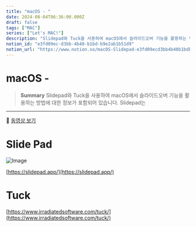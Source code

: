```yaml
---
title: "macOS - "
date: 2024-08-04T06:36:00.000Z
draft: false
tags: ["MAC"]
series: ["Let's MAC!"]
description: "Slidepad와 Tuck을 사용하여 macOS에서 슬라이드오버 기능을 활용하는 방법에 대한 정보가 포함되어 있습니다. Slidepad는 "
notion_id: "e3fd09ec-d3bb-4b40-b1bd-b9e2ab1b51d9"
notion_url: "https://www.notion.so/macOS-Slidepad-e3fd09ecd3bb4b40b1bdb9e2ab1b51d9"
---
```


# macOS - 

> **Summary**
> Slidepad와 Tuck을 사용하여 macOS에서 슬라이드오버 기능을 활용하는 방법에 대한 정보가 포함되어 있습니다. Slidepad는 

---

🎥 [동영상 보기](https://slidepad.app/SlidepadPromo2023.mp4)

# Slide Pad

![Image](https://prod-files-secure.s3.us-west-2.amazonaws.com/09ccd4d5-876c-4bba-bbdf-cc77a0a11257/4aeb5138-d858-44eb-8af0-d9b506f88e1b/Untitled.png?X-Amz-Algorithm=AWS4-HMAC-SHA256&X-Amz-Content-Sha256=UNSIGNED-PAYLOAD&X-Amz-Credential=ASIAZI2LB4663JWNDMRN%2F20250724%2Fus-west-2%2Fs3%2Faws4_request&X-Amz-Date=20250724T115603Z&X-Amz-Expires=3600&X-Amz-Security-Token=IQoJb3JpZ2luX2VjEAMaCXVzLXdlc3QtMiJHMEUCIBdc42rfrCQ7HEBcZTP9GzbEBnbzJtGTm9Vs5EGr9TvhAiEApAVBMwnrKnJaP1Ur07WDKQ0fJ0C2fBlm5UqvI9HmXewq%2FwMILBAAGgw2Mzc0MjMxODM4MDUiDLd4iM1JiOd5mO%2FcLSrcA3p4kyDkGCPVLG8G9jTQuX%2B0Yd8InNY%2Bzx7PSZo0pMBFSOi3i4gsvwNCjQ1LZJKD1rQCEdmq%2BoeflNqqZnOcd3jqyvF%2B3HouEFFVd0e%2BSi5mSXEOjDAcsEdI%2F34Q7%2FkraGLvOCytI4pSSFYkmEX8fmMfSbi%2B8kX9T0GFrJkxel8%2BsALdg6boeSF2hpXib4%2BYlnAXOARB41%2B2katPSPL7Nw2ql5dQ2e2WPMF6fWZKxm%2Fw2cp67IZuXfTFMZQn7UalS5ITriyZunSZU3FFojFx74PEJalVyNtUOAHdrrl7zRRYgDBanq7URgDkKoOrzNj7%2FVprBR9kkUrPOVJu%2B8Lwp3dlSPozPEiMSe1viC%2BWTEyprYbM%2FLvjPPXjb927U3t33Df5btJtrQqnMATsf1DqYf1jEryUs6WMZ102WefnbjG2D1LFxO9YZ8lfw4pIYm%2FbBhr21GQSkWC%2BpL0QzSbAdhP66scRyuDtSes6fHhwtzGajXOZRyCvKH7aM43C0l6pLOcjmchyMD2ylVUCGm0UfQgmgtmCS%2BqzVie1I4GqOAPCZ3xGKaFh6wNwu%2FwDNbdU0F0IK%2B1GqGq54%2Fcm06kidU9sX%2FvzPI%2FCbbXTlQ0YruzcwYCb%2B8K5PXxg91zbMNSbiMQGOqUB8EMvkJ23M6sCpWvqVLqPQ9H6QZrlrovJW7L49svfP2Hbfj0V6KtphHrLb1JcBWyMYfNZ2RFnYkKelOWcDgeZesxoZk3cyJacA2chj4KCJZvdP2zpXpuF%2BZb0Ey%2BqQd%2BvzGyVc2mSZLLCuOu2JJ7RmN4EQEaRAnGQYZgVfJQOYeMwPRdAHTeM2g02LxptPbEU0TxQLT45%2BcbKbdwctEpqg7Jv5Cyj&X-Amz-Signature=51dd9d1d5e43da3dd6dc37fd64c433a93d37bce0b25d3fe74985e2063330e807&X-Amz-SignedHeaders=host&x-amz-checksum-mode=ENABLED&x-id=GetObject)

[https://slidepad.app/](https://slidepad.app/)

# Tuck

[https://www.irradiatedsoftware.com/tuck/](https://www.irradiatedsoftware.com/tuck/)

